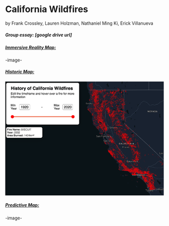 # California Wildfires
by Frank Crossley, Lauren Holzman, Nathaniel Ming Ki, Erick Villanueva

##### Group essay: [google drive url]

##### [Immersive Reality Map: ](https://link-url-here.org)
-image-
##### [Historic Map: ](https://erickv112.github.io/california-wildfires/)
![History of California Wildfires](historic-map.png)

##### [Predictive Map: ](https://link-url-here.org)
-image-
